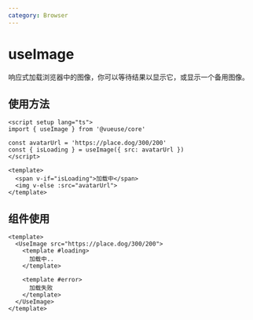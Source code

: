 ```yaml
---
category: Browser
---
```


# useImage

响应式加载浏览器中的图像，你可以等待结果以显示它，或显示一个备用图像。

## 使用方法

```vue
<script setup lang="ts">
import { useImage } from '@vueuse/core'

const avatarUrl = 'https://place.dog/300/200'
const { isLoading } = useImage({ src: avatarUrl })
</script>

<template>
  <span v-if="isLoading">加载中</span>
  <img v-else :src="avatarUrl">
</template>
```

## 组件使用

```vue
<template>
  <UseImage src="https://place.dog/300/200">
    <template #loading>
      加载中..
    </template>

    <template #error>
      加载失败
    </template>
  </UseImage>
</template>
```
